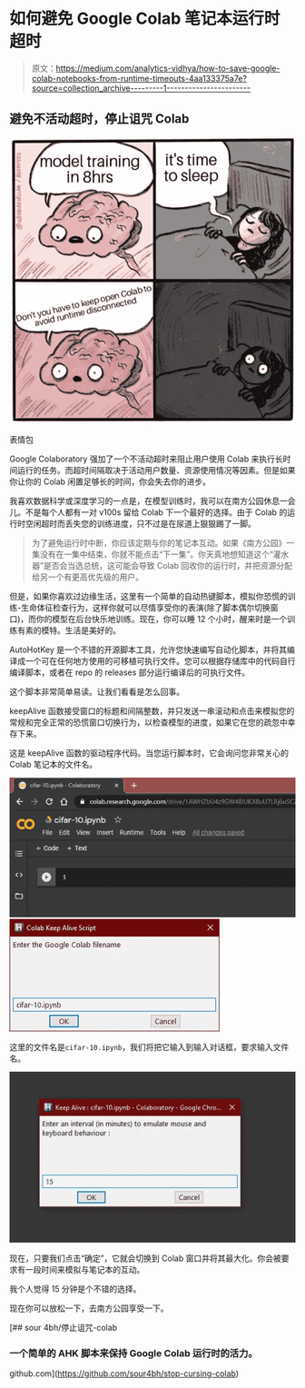 # 如何避免 Google Colab 笔记本运行时超时

> 原文：<https://medium.com/analytics-vidhya/how-to-save-google-colab-notebooks-from-runtime-timeouts-4aa133375a7e?source=collection_archive---------1----------------------->

## 避免不活动超时，停止诅咒 Colab

![](img/4a3fcc0418049b43b56c89006c9ec1c8.png)

表情包

Google Colaboratory 强加了一个不活动超时来阻止用户使用 Colab 来执行长时间运行的任务。而超时间隔取决于活动用户数量、资源使用情况等因素。但是如果你让你的 Colab 闲置足够长的时间，你会失去你的进步。

我喜欢数据科学或深度学习的一点是，在模型训练时，我可以在南方公园休息一会儿。不是每个人都有一对 v100s 留给 Colab 下一个最好的选择。由于 Colab 的运行时空闲超时而丢失您的训练进度，只不过是在尿道上狠狠踢了一脚。

> 为了避免运行时中断，你应该定期与你的笔记本互动。如果《南方公园》一集没有在一集中结束，你就不能点击“下一集”。你天真地想知道这个“灌水器”是否会当选总统，这可能会导致 Colab 回收你的运行时，并把资源分配给另一个有更高优先级的用户。

但是，如果你喜欢过边缘生活，这里有一个简单的自动热键脚本，模拟你恐慌的训练-生命体征检查行为，这样你就可以尽情享受你的表演(除了脚本偶尔切换窗口)，而你的模型在后台快乐地训练。现在，你可以睡 12 个小时，醒来时是一个训练有素的模特。生活是美好的。

AutoHotKey 是一个不错的开源脚本工具，允许您快速编写自动化脚本，并将其编译成一个可在任何地方使用的可移植可执行文件。您可以根据存储库中的代码自行编译脚本，或者在 repo 的 releases 部分运行编译后的可执行文件。

这个脚本非常简单易读。让我们看看是怎么回事。

keepAlive 函数接受窗口的标题和间隔整数，并只发送一串滚动和点击来模拟您的常规和完全正常的恐慌窗口切换行为，以检查模型的进度，如果它在您的疏忽中幸存下来。

这是 keepAlive 函数的驱动程序代码。当您运行脚本时，它会询问您非常关心的 Colab 笔记本的文件名。

![](img/36035f3dd32a1d86880e530f7debf9b1.png)![](img/8440a465ccd686f041ee1a831043bcc0.png)

这里的文件名是`cifar-10.ipynb`，我们将把它输入到输入对话框，要求输入文件名。

![](img/074f4f2ec7f346b0496b645a4e3d2bae.png)

现在，只要我们点击“确定”，它就会切换到 Colab 窗口并将其最大化。你会被要求有一段时间来模拟与笔记本的互动。

我个人觉得 15 分钟是个不错的选择。

现在你可以放松一下，去南方公园享受一下。

[](https://github.com/sour4bh/stop-cursing-colab) [## sour 4bh/停止诅咒-colab

### 一个简单的 AHK 脚本来保持 Google Colab 运行时的活力。

github.com](https://github.com/sour4bh/stop-cursing-colab)